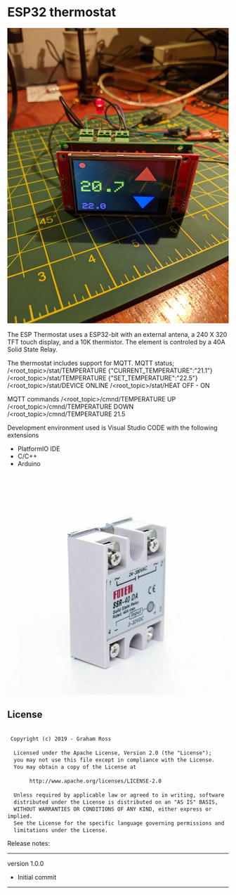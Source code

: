 <h1>ESP32 thermostat</h1>

<p align="center">
  <img src="./Pictures/Display1.png" width="640"/>
</p>
<p>
The ESP Thermostat uses a ESP32-bit with an external antena, a 240 X 320 TFT touch display, and a 10K thermistor.
The element is controled by a 40A Solid State Relay.

The thermostat includes support for MQTT.
MQTT status;
/<root_topic>/stat/TEMPERATURE {"CURRENT_TEMPERATURE":"21.1"}
/<root_topic>/stat/TEMPERATURE {"SET_TEMPERATURE":"22.5"}
/<root_topic>/stat/DEVICE ONLINE
/<root_topic>/stat/HEAT OFF - ON

MQTT commands
/<root_topic>/cmnd/TEMPERATURE UP
/<root_topic>/cmnd/TEMPERATURE DOWN
/<root_topic>/cmnd/TEMPERATURE 21.5

</p>

<p>
Development environment used is Visual Studio CODE with the following extensions
<ul>
<li>PlatformIO IDE</li>
<li>C/C++</li>
<li>Arduino</li>
</ul>


</p>

<p align="center">
  <img src="./Pictures/SSR.png" width="640"/>
</p>

## License
```

 Copyright (c) 2019 - Graham Ross

  Licensed under the Apache License, Version 2.0 (the "License");
  you may not use this file except in compliance with the License.
  You may obtain a copy of the License at

       http://www.apache.org/licenses/LICENSE-2.0

  Unless required by applicable law or agreed to in writing, software
  distributed under the License is distributed on an "AS IS" BASIS,
  WITHOUT WARRANTIES OR CONDITIONS OF ANY KIND, either express or implied.
  See the License for the specific language governing permissions and
  limitations under the License.

```


Release notes:

-----------------

version 1.0.0

<ul>
<li>Initial commit</li>

</ul>

-----------------

